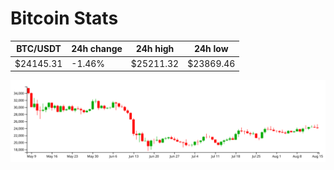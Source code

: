 # Bitcoin Stats

BTC/USDT|24h change|24h high|24h low|
|---|---|---|---|
|$24145.31|-1.46%|$25211.32|$23869.46|

<img src="./chart.svg">
